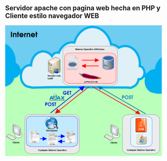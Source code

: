 
## Servidor apache con pagina web hecha en PHP y Cliente estilo navegador WEB

<img src="https://raw.githubusercontent.com/RicardoValladares/Java/main/21_conexion_WEB/21_conexion_WEB.png" />
